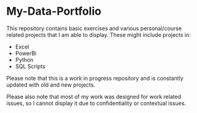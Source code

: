 # My-Data-Portfolio

This repository contains basic exercises and various personal/course related projects that I am able to display. 
These might include projects in:
* Excel
* PowerBi
* Python
* SQL Scripts

Please note that this is a work in progress repository and is constantly updated with old and new projects.

Please also note that most of my work was designed for work related issues, so I cannot display it due to confidentiality or contextual issues.
